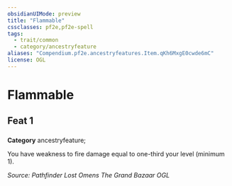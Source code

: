 ```yaml
---
obsidianUIMode: preview
title: "Flammable"
cssclasses: pf2e,pf2e-spell
tags:
  - trait/common
  - category/ancestryfeature
aliases: "Compendium.pf2e.ancestryfeatures.Item.qKh6MxgE0cwde6mC"
license: OGL
---
```

# Flammable
## Feat 1
### 

**Category** ancestryfeature; 




You have weakness to fire damage equal to one-third your level (minimum 1).

*Source: Pathfinder Lost Omens The Grand Bazaar*
*OGL*